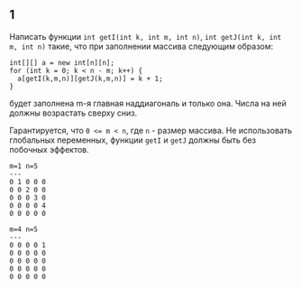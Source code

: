 ## 1

Написать функции `int getI(int k, int m, int n)`, `int getJ(int k, int m, int n)` такие, что при заполнении массива следующим образом:
```
int[][] a = new int[n][n];
for (int k = 0; k < n - m; k++) {
  a[getI(k,m,n)][getJ(k,m,n)] = k + 1;
}
```
будет заполнена m-я главная наддиагональ и только она. Числа на ней должны возрастать сверху сниз.

Гарантируется, что `0 <= m < n`, где `n` - размер массива. Не использовать глобальных переменных, функции `getI` и `getJ` должны быть без побочных эффектов.

```
m=1 n=5
---
0 1 0 0 0
0 0 2 0 0
0 0 0 3 0
0 0 0 0 4
0 0 0 0 0
```

```
m=4 n=5
---
0 0 0 0 1
0 0 0 0 0
0 0 0 0 0
0 0 0 0 0
0 0 0 0 0
```

